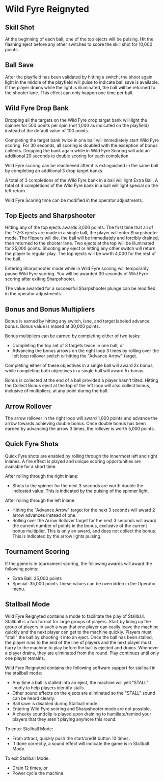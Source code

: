 # Wild Fyre Reignyted

## Skill Shot
At the beginning of each ball, one of the top ejects will be pulsing. Hit the flashing eject before any other switches to score the skill shot for 10,000 points.

## Ball Save
After the playfield has been validated by hitting a switch, the shoot again light in the middle of the playfield will pulse to indicate ball save is available. If the player drains while the light is illuminated, the ball will be returned to the shooter lane. This effect can only happen one time per ball.

## Wild Fyre Drop Bank
Dropping all the targets on the Wild Fyre drop target bank will light the spinner for 500 points per spin (not 1,000 as indicated on the playfield) instead of the default value of 100 points.

Completing the target bank twice in one ball will immediately start Wild Fyre scoring. For 30 seconds, all scoring is doubled with the exception of bonus collects. Dropping the bank again while in Wild Fyre Scoring will add an additional 20 seconds to double scoring for each completion.

Wild Fyre scoring can be reachieved after it is extinguished in the same ball by completing an additional 3 drop target banks.

A total of 3 completions of the Wild Fyre bank in a ball will light Extra Ball. 
A total of 4 completions of the Wild Fyre bank in a ball will light special on the left return.

Wild Fyre Scoring time can be modified in the operator adjustments.

## Top Ejects and Sharpshooter 
Hitting any of the top ejects awards 3,000 points. The first time that all of the 1-2-3 ejects are made in a single ball, the player will enter Sharpshooter mode. The flippers will die, the ball will be immediately and forcibly drained, then returned to the shooter lane. Two ejects at the top will be illuminated for 25,000 points. Shooting any eject or hitting any other switch will return the player to regular play. The top ejects will be worth 4,000 for the rest of the ball.

Entering Sharpshooter mode while in Wild Fyre scoring will temporarily pause Wild Fyre scoring. You will be awarded 30 seconds of Wild Fyre scoring after exiting Sharpshooter.

The value awarded for a successful Sharpshooter plunge can be modified in the operator adjustments.

## Bonus and Bonus Multipliers
Bonus is earned by hitting any switch, lane, and target labeled advance bonus. Bonus value is maxed at 30,000 points.

Bonus multipliers can be earned by completing either of two tasks:
* Completing the top set of 3 targets twice in one ball, or
* Advancing the bonus arrows on the right loop 3 times by rolling over the left loop rollover switch or hitting the "Advance Arrow" target.

Completing either of these objectives in a single ball will award 2x bonus, while completing both objectives in a single ball will award 5x bonus.

Bonus is collected at the end of a ball provided a player hasn't tilted. Hitting the Collect Bonus eject at the top of the left loop will also collect bonus, inclusive of multipliers, at any point during the ball.

## Arrow Rollover
The arrow rollover in the right loop will award 1,000 points and advance the arrow towards achieving double bonus. Once double bonus has been earned by advancing the arrow 3 times, the rollover is worth 5,000 points.

## Quick Fyre Shots
Quick Fyre shots are enabled by rolling through the innermost left and right inlanes. A fire effect is played and unique scoring opportunities are available for a short time. 

After rolling through the right inlane:
* Shots to the spinner for the next 3 seconds are worth double the indicated value. This is indicated by the pulsing of the spinner light.

After rolling through the left inlane:
* Hitting the "Advance Arrow" target for the next 3 seconds will award 2 arrow advances instead of one.
* Rolling over the Arrow Rollover target for the next 3 seconds will award the current number of points in the bonus, exclusive of the current bonus multiplier. This is only an award, and does not collect the bonus. This is indicated by the arrow lights pulsing.

## Tournament Scoring
If the game is in tournament scoring, the following awards will award the following points:
* Extra Ball: 25,000 points
* Special: 35,000 points
These values can be overridden in the Operator menu.

## Stallball Mode
Wild Fyre Reignyted contains a mode to facilitate the play of Stallball. Stallball is a fun format for large groups of players. Start by lining up the group of players in such a way that one player can easily leave the machine quickly and the next player can get to the machine quickly. Players must "stall" the ball by shooting it into an eject. Once the ball has been stalled, the player runs to the end of the line of players and the next player must hurry to the machine to play before the ball is ejected and drains. Whenever a player drains, they are eliminated from the round. Play continues until only one player remains.

Wild Fyre Reignyted contains the following software support for stallball in the stallball mode:
* Any time a ball is stalled into an eject, the machine will yell "STALL" loudly to help players identify stalls.
* Other sound effects on the ejects are eliminated so the "STALL" sound can be heard clearly.
* Ball save is disabled during Stallball mode.
* Entering Wild Fyre scoring and Sharpshooter mode are not possible.
* A cheeky soundclip is played upon draining to humiliate/remind your players that they aren't playing anymore this round.

To enter Stallball Mode:
* From attract, quickly push the start/credit button 10 times.
* If done correctly, a sound effect will indicate the game is in Stallball Mode.

To exit Stallball Mode:
* Drain 12 times, or
* Power cycle the machine